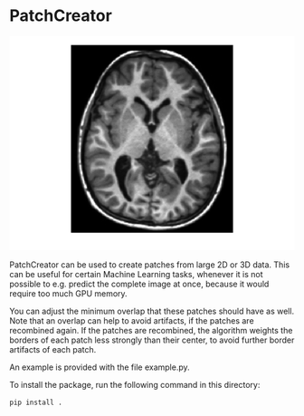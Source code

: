# PatchCreator

![Usage example](explanation.gif)

PatchCreator can be used to create patches from large 2D or 3D data. This can be useful for certain Machine Learning tasks, whenever it is not possible to e.g. predict the complete image at once, because it would require too much GPU memory. 

You can adjust the minimum overlap that these patches should have as well. Note that an overlap can help to avoid artifacts, if the patches are recombined again.
If the patches are recombined, the algorithm weights the borders of each patch less strongly than their center, to avoid further border artifacts of each patch.

An example is provided with the file example.py.

To install the package, run the following command in this directory:

```
pip install . 
```

